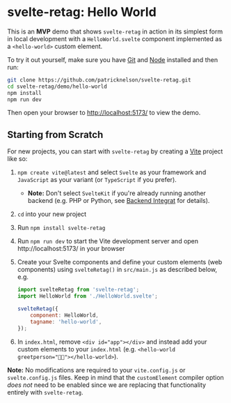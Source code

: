 # svelte-retag: Hello World

This is an **MVP** demo that shows `svelte-retag` in action in its simplest form in local development with a
`HelloWorld.svelte` component implemented as a `<hello-world>` custom element.

To try it out yourself, make sure you have [Git](https://git-scm.com/downloads) and [Node](https://nodejs.org/) installed and then run:

```bash
git clone https://github.com/patricknelson/svelte-retag.git
cd svelte-retag/demo/hello-world
npm install
npm run dev
```

Then open your browser to [http://localhost:5173/](http://localhost:5173/) to view the demo.

## Starting from Scratch

For new projects, you can start with `svelte-retag` by creating a [Vite](https://vitejs.dev/) project like so:

1. `npm create vite@latest` and select `Svelte` as your framework and `JavaScript` as your variant (or `TypeScript` if
	 you prefer).
    - **Note:** Don't select `SvelteKit` if you're already running another backend (e.g. PHP or Python, see [Backend Integrat](https://github.com/patricknelson/svelte-retag#backend-integration) for details).
2. `cd` into your new project
3. Run `npm install svelte-retag`
4. Run `npm run dev` to start the Vite development server and open http://localhost:5173/ in your browser
5. Create your Svelte components and define your custom elements (web components) using `svelteRetag()` in `src/main.js` as described below, e.g.

    ```javascript
    import svelteRetag from 'svelte-retag';
    import HelloWorld from './HelloWorld.svelte';

    svelteRetag({
    	component: HelloWorld,
    	tagname: 'hello-world',
    });
    ```
6. In `index.html`, remove `<div id="app"></div>` and instead add your custom elements to your `index.html` (e.g.
	 `<hello-world greetperson="👩‍🚀"></hello-world>`).


**Note:** No modifications are required to your `vite.config.js` or `svelte.config.js` files. Keep in mind that the
`customElement` compiler option _does not_ need to be enabled since we are replacing that functionality entirely
with `svelte-retag`.

